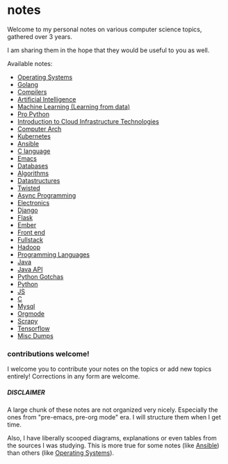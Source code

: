 # notes

Welcome to my personal notes on various computer science topics, gathered over 3 years.

I am sharing them in the hope that they would be useful to you as well.

Available notes:

  * [Operating Systems](./operating_systems.org)
  * [Golang](./golang.org)
  * [Compilers](./compilers.org)
  * [Artificial Intelligence](./artificial_intelligence.org)
  * [Machine Learning (Learning from data)](./learning_from_data.org)
  * [Pro Python](./pro_python.org)
  * [Introduction to Cloud Infrastructure Technologies](./cloud.org)
  * [Computer Arch](./comp_arch.org)
  * [Kubernetes](./kubernetes.org)
  * [Ansible](./ansible.org)
  * [C language](./C_language.org)
  * [Emacs](./emacs.org)
  * [Databases](./databases.org)
  * [Algorithms](./algorithms.org)
  * [Datastructures](./datastructures.org)
  * [Twisted](./twisted.org)
  * [Async Programming](./async_programming.org)
  * [Electronics](./electronics.org)
  * [Django](./django.org)
  * [Flask](./flask.org)
  * [Ember](./ember.org)
  * [Front end](./front-end.org)
  * [Fullstack](./fullstack.org)
  * [Hadoop](./hadoop.org)
  * [Programming Languages](./programming_languages.org)
  * [Java](./java.org)
  * [Java API](./java_api.org)
  * [Python Gotchas](./python_gotchas.org)
  * [Python](./python.org)
  * [JS](./js.org)
  * [C](./k&r_c.org)
  * [Mysql](./mysql.org)
  * [Orgmode](./orgmode.org)
  * [Scrapy](./scrapy.org)
  * [Tensorflow](./tensorflow.org)
  * [Misc Dumps](./misc_dumps.org)


### contributions welcome!

I welcome you to contribute your notes on the topics or add new topics entirely! Corrections in any form are welcome.

##### DISCLAIMER

A large chunk of these notes are not organized very nicely. Especially the ones from "pre-emacs, pre-org mode" era. I will structure them when I get time.

Also, I have liberally scooped diagrams, explanations or even tables from the sources I was studying. This is more true for some notes (like [Ansible](./ansible.org)) than others (like [Operating Systems](./operating_systems.org)).
